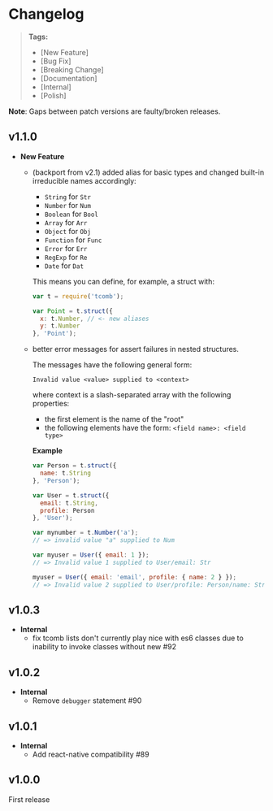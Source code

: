 # Changelog

> **Tags:**
> - [New Feature]
> - [Bug Fix]
> - [Breaking Change]
> - [Documentation]
> - [Internal]
> - [Polish]

**Note**: Gaps between patch versions are faulty/broken releases.

## v1.1.0

- **New Feature**
  + (backport from v2.1) added alias for basic types and changed built-in irreducible names accordingly:

    - `String` for `Str`
    - `Number` for `Num`
    - `Boolean` for `Bool`
    - `Array` for `Arr`
    - `Object` for `Obj`
    - `Function` for `Func`
    - `Error` for `Err`
    - `RegExp` for `Re`
    - `Date` for `Dat`

    This means you can define, for example, a struct with:

    ```js
    var t = require('tcomb');

    var Point = t.struct({
      x: t.Number, // <- new aliases
      y: t.Number
    }, 'Point');
    ```

  + better error messages for assert failures in nested structures.

    The messages have the following general form:

    ```
    Invalid value <value> supplied to <context>
    ```

    where context is a slash-separated array with the following properties:

    - the first element is the name of the "root"
    - the following elements have the form: `<field name>: <field type>`

    **Example**

    ```js
    var Person = t.struct({
      name: t.String
    }, 'Person');

    var User = t.struct({
      email: t.String,
      profile: Person
    }, 'User');

    var mynumber = t.Number('a');
    // => invalid value "a" supplied to Num

    var myuser = User({ email: 1 });
    // => Invalid value 1 supplied to User/email: Str

    myuser = User({ email: 'email', profile: { name: 2 } });
    // => Invalid value 2 supplied to User/profile: Person/name: Str
    ```

## v1.0.3

- **Internal**
  + fix tcomb lists don't currently play nice with es6 classes due to inability to invoke classes without new #92

## v1.0.2

- **Internal**
  + Remove `debugger` statement #90

## v1.0.1

- **Internal**
  + Add react-native compatibility #89

## v1.0.0

First release
